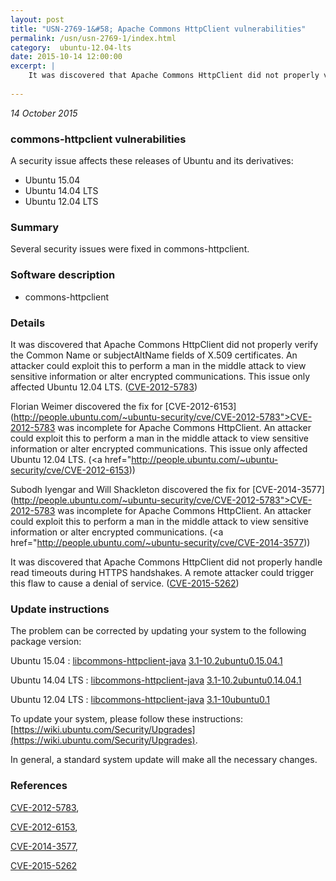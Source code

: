 ```yaml
---
layout: post
title: "USN-2769-1&#58; Apache Commons HttpClient vulnerabilities"
permalink: /usn/usn-2769-1/index.html
category:  ubuntu-12.04-lts
date: 2015-10-14 12:00:00
excerpt: |
    It was discovered that Apache Commons HttpClient did not properly verify the Common Name or subjectAltName fields of X.509 certificates. An attacker could exploit this to perform a man in the middle attack to view sensitive information or alter encrypted communications. This issue only affected Ubuntu 12.04 LTS. ([CVE-2012-5783](http://people.ubuntu.com/~ubuntu-security/cve/CVE-2012-5783))
    
--- 
```

 
 

*14 October 2015*

### commons-httpclient vulnerabilities

A security issue affects these releases of Ubuntu and its derivatives:

* Ubuntu 15.04
* Ubuntu 14.04 LTS
* Ubuntu 12.04 LTS

### Summary

Several security issues were fixed in commons-httpclient. 

### Software description

* commons-httpclient 

### Details

It was discovered that Apache Commons HttpClient did not properly verify the Common Name or subjectAltName fields of X.509 certificates. An attacker could exploit this to perform a man in the middle attack to view sensitive information or alter encrypted communications. This issue only affected Ubuntu 12.04 LTS. ([CVE-2012-5783](http://people.ubuntu.com/~ubuntu-security/cve/CVE-2012-5783))

Florian Weimer discovered the fix for [CVE-2012-6153](http://people.ubuntu.com/~ubuntu-security/cve/CVE-2012-5783">CVE-2012-5783</a> was incomplete for Apache Commons HttpClient. An attacker could exploit this to perform a man in the middle attack to view sensitive information or alter encrypted communications. This issue only affected Ubuntu 12.04 LTS. (<a href="http://people.ubuntu.com/~ubuntu-security/cve/CVE-2012-6153))

Subodh Iyengar and Will Shackleton discovered the fix for [CVE-2014-3577](http://people.ubuntu.com/~ubuntu-security/cve/CVE-2012-5783">CVE-2012-5783</a> was incomplete for Apache Commons HttpClient. An attacker could exploit this to perform a man in the middle attack to view sensitive information or alter encrypted communications. (<a href="http://people.ubuntu.com/~ubuntu-security/cve/CVE-2014-3577))

It was discovered that Apache Commons HttpClient did not properly handle read timeouts during HTTPS handshakes. A remote attacker could trigger this flaw to cause a denial of service. ([CVE-2015-5262](http://people.ubuntu.com/~ubuntu-security/cve/CVE-2015-5262)) 

### Update instructions

The problem can be corrected by updating your system to the following package version:

Ubuntu 15.04
 : [libcommons-httpclient-java](https://launchpad.net/ubuntu/+source/commons-httpclient) <span> [3.1-10.2ubuntu0.15.04.1](https://launchpad.net/ubuntu/+source/commons-httpclient/3.1-10.2ubuntu0.15.04.1) </span> 

Ubuntu 14.04 LTS
 : [libcommons-httpclient-java](https://launchpad.net/ubuntu/+source/commons-httpclient) <span> [3.1-10.2ubuntu0.14.04.1](https://launchpad.net/ubuntu/+source/commons-httpclient/3.1-10.2ubuntu0.14.04.1) </span> 

Ubuntu 12.04 LTS
 : [libcommons-httpclient-java](https://launchpad.net/ubuntu/+source/commons-httpclient) <span> [3.1-10ubuntu0.1](https://launchpad.net/ubuntu/+source/commons-httpclient/3.1-10ubuntu0.1) </span> 

To update your system, please follow these instructions: [https://wiki.ubuntu.com/Security/Upgrades](https://wiki.ubuntu.com/Security/Upgrades).

In general, a standard system update will make all the necessary changes. 

### References

 
 [CVE-2012-5783](http://people.ubuntu.com/~ubuntu-security/cve/CVE-2012-5783), 

 [CVE-2012-6153](http://people.ubuntu.com/~ubuntu-security/cve/CVE-2012-6153), 

 [CVE-2014-3577](http://people.ubuntu.com/~ubuntu-security/cve/CVE-2014-3577), 

 [CVE-2015-5262](http://people.ubuntu.com/~ubuntu-security/cve/CVE-2015-5262)
 

